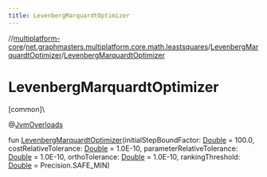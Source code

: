 ```yaml
---
title: LevenbergMarquardtOptimizer
---
```

//[multiplatform-core](../../../index.html)/[net.graphmasters.multiplatform.core.math.leastsquares](../index.html)/[LevenbergMarquardtOptimizer](index.html)/[LevenbergMarquardtOptimizer](-levenberg-marquardt-optimizer.html)



# LevenbergMarquardtOptimizer



[common]\




@[JvmOverloads](https://kotlinlang.org/api/latest/jvm/stdlib/kotlin.jvm/-jvm-overloads/index.html)



fun [LevenbergMarquardtOptimizer](-levenberg-marquardt-optimizer.html)(initialStepBoundFactor: [Double](https://kotlinlang.org/api/latest/jvm/stdlib/kotlin/-double/index.html) = 100.0, costRelativeTolerance: [Double](https://kotlinlang.org/api/latest/jvm/stdlib/kotlin/-double/index.html) = 1.0E-10, parameterRelativeTolerance: [Double](https://kotlinlang.org/api/latest/jvm/stdlib/kotlin/-double/index.html) = 1.0E-10, orthoTolerance: [Double](https://kotlinlang.org/api/latest/jvm/stdlib/kotlin/-double/index.html) = 1.0E-10, rankingThreshold: [Double](https://kotlinlang.org/api/latest/jvm/stdlib/kotlin/-double/index.html) = Precision.SAFE_MIN)




